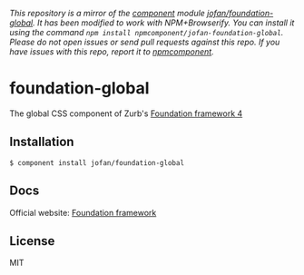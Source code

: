 *This repository is a mirror of the [component](http://component.io) module [jofan/foundation-global](http://github.com/jofan/foundation-global). It has been modified to work with NPM+Browserify. You can install it using the command `npm install npmcomponent/jofan-foundation-global`. Please do not open issues or send pull requests against this repo. If you have issues with this repo, report it to [npmcomponent](https://github.com/airportyh/npmcomponent).*

# foundation-global

  The global CSS component of Zurb's [Foundation framework 4](http://foundation.zurb.com/)

## Installation

    $ component install jofan/foundation-global

## Docs
  Official website: [Foundation framework](http://foundation.zurb.com/)

## License

  MIT
